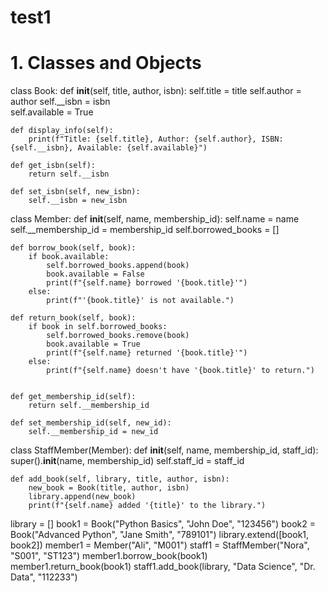 # test1
# 1. Classes and Objects
class Book:
    def __init__(self, title, author, isbn):
        self.title = title
        self.author = author
        self.__isbn = isbn  
        self.available = True

    def display_info(self):
        print(f"Title: {self.title}, Author: {self.author}, ISBN: {self.__isbn}, Available: {self.available}")

    def get_isbn(self):
        return self.__isbn

    def set_isbn(self, new_isbn):
        self.__isbn = new_isbn


class Member:
    def __init__(self, name, membership_id):
        self.name = name
        self.__membership_id = membership_id 
        self.borrowed_books = []

    def borrow_book(self, book):
        if book.available:
            self.borrowed_books.append(book)
            book.available = False
            print(f"{self.name} borrowed '{book.title}'")
        else:
            print(f"'{book.title}' is not available.")

    def return_book(self, book):
        if book in self.borrowed_books:
            self.borrowed_books.remove(book)
            book.available = True
            print(f"{self.name} returned '{book.title}'")
        else:
            print(f"{self.name} doesn't have '{book.title}' to return.")


    def get_membership_id(self):
        return self.__membership_id

    def set_membership_id(self, new_id):
        self.__membership_id = new_id

class StaffMember(Member):
    def __init__(self, name, membership_id, staff_id):
        super().__init__(name, membership_id)
        self.staff_id = staff_id

    def add_book(self, library, title, author, isbn):
        new_book = Book(title, author, isbn)
        library.append(new_book)
        print(f"{self.name} added '{title}' to the library.")

library = []
book1 = Book("Python Basics", "John Doe", "123456")
book2 = Book("Advanced Python", "Jane Smith", "789101")
library.extend([book1, book2])
member1 = Member("Ali", "M001")
staff1 = StaffMember("Nora", "S001", "ST123")
member1.borrow_book(book1)
member1.return_book(book1)
staff1.add_book(library, "Data Science", "Dr. Data", "112233")
